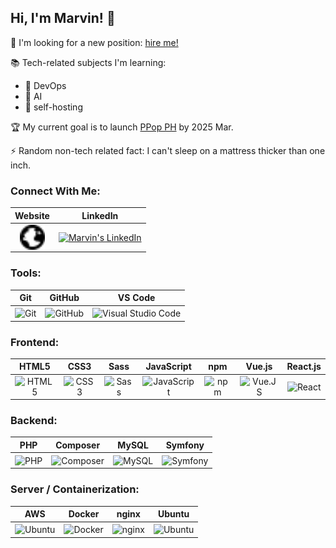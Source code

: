 ## Hi, I'm Marvin! 👋

👔 I'm looking for a new position: [hire me!](https://www.linkedin.com/in/marvinisaac/)

📚 Tech-related subjects I'm learning:
- 📌 DevOps
- 📌 AI
- 📌 self-hosting

🏆 My current goal is to launch [PPop PH](https://ppop.ph) by 2025 Mar.

⚡ Random non-tech related fact: I can't sleep on a mattress thicker than one inch.

### Connect With Me:
| Website | LinkedIn |
|:---:|:---:|
| [<img align="center" alt="marvin.ph" width="40px" src="https://raw.githubusercontent.com/iconic/open-iconic/master/svg/globe.svg" />][website] | [<img align="center" alt="Marvin's LinkedIn" width="40px" src="https://cdn.jsdelivr.net/npm/simple-icons@3.5.0/icons/linkedin.svg" />][linkedin] |

### Tools:
| Git | GitHub | VS Code |
|:---:|:---:|:---:|
| <img align="center" alt="Git" title="Git" width="32px" src="https://cdn.jsdelivr.net/npm/simple-icons@3.5.0/icons/git.svg" /> | <img align="center" alt="GitHub" title="GitHub" width="32px" src="https://cdn.jsdelivr.net/npm/simple-icons@3.5.0/icons/github.svg" /> | <img align="center" alt="Visual Studio Code" title="Visual Studio Code" width="32px" src="https://cdn.jsdelivr.net/npm/simple-icons@3.5.0/icons/visualstudiocode.svg" /> |

### Frontend:
| HTML5 | CSS3 | Sass | JavaScript | npm | Vue.js | React.js |
|:---:|:---:|:---:|:---:|:---:|:---:|:---:|
| <img align="center" alt="HTML5" title="HTML5" width="32px" src="https://cdn.jsdelivr.net/npm/simple-icons@3.5.0/icons/html5.svg" /> | <img align="center" alt="CSS3" title="CSS3" width="32px" src="https://cdn.jsdelivr.net/npm/simple-icons@3.5.0/icons/css3.svg" /> | <img align="center" alt="Sass" title="Sass" width="32px" src="https://cdn.jsdelivr.net/npm/simple-icons@3.5.0/icons/sass.svg" /> | <img align="center" alt="JavaScript" title="JavaScript" width="32px" src="https://cdn.jsdelivr.net/npm/simple-icons@3.5.0/icons/javascript.svg" /> | <img align="center" alt="npm" title="npm" width="32px" src="https://cdn.jsdelivr.net/npm/simple-icons@3.5.0/icons/npm.svg" /> | <img align="center" alt="Vue.JS" title="Vue.JS" width="32px" src="https://cdn.jsdelivr.net/npm/simple-icons@3.5.0/icons/vue-dot-js.svg" /> |  <img align="center" alt="React" title="React" width="32px" src="https://cdn.jsdelivr.net/npm/simple-icons@3.5.0/icons/react.svg" /> |

### Backend:
| PHP | Composer | MySQL | Symfony |
|:---:|:---:|:---:|:---:|
| <img align="center" alt="PHP" title="PHP" width="32px" src="https://cdn.jsdelivr.net/npm/simple-icons@3.5.0/icons/php.svg" /> | <img align="center" alt="Composer" title="Composer" width="32px" src="https://cdn.jsdelivr.net/npm/simple-icons@3.5.0/icons/composer.svg" /> | <img align="center" alt="MySQL" title="MySQL" width="32px" src="https://cdn.jsdelivr.net/npm/simple-icons@3.5.0/icons/mysql.svg" /> | <img align="center" alt="Symfony" title="Symfony" width="32px" src="https://cdn.jsdelivr.net/npm/simple-icons@3.5.0/icons/symfony.svg" /> |

### Server / Containerization:
| AWS | Docker | nginx | Ubuntu |
|:---:|:---:|:---:|:---:|
| <img align="center" alt="Ubuntu" title="Ubuntu" width="32px" src="https://cdn.jsdelivr.net/npm/simple-icons@v14/icons/amazonwebservices.svg" /> | <img align="center" alt="Docker" title="Docker" width="32px" src="https://cdn.jsdelivr.net/npm/simple-icons@3.5.0/icons/docker.svg" /> | <img align="center" alt="nginx" title="nginx" width="32px" src="https://cdn.jsdelivr.net/npm/simple-icons@3.5.0/icons/nginx.svg" /> | <img align="center" alt="Ubuntu" title="Ubuntu" width="32px" src="https://cdn.jsdelivr.net/npm/simple-icons@3.5.0/icons/ubuntu.svg" /> |

[linkedin]: https://www.linkedin.com/in/marvinisaac/
[tutorial]: https://facebook.com/codewithkuyamarvin
[website]: https://marvinisaac.com
